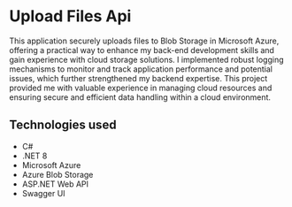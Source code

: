 # Upload Files Api

This application securely uploads files to Blob Storage in Microsoft Azure, offering a practical way to enhance my back-end development skills and gain experience with cloud storage solutions. I implemented robust logging mechanisms to monitor and track application performance and potential issues, which further strengthened my backend expertise. This project provided me with valuable experience in managing cloud resources and ensuring secure and efficient data handling within a cloud environment.

## Technologies used
* C#
* .NET 8
* Microsoft Azure
* Azure Blob Storage
* ASP.NET Web API
* Swagger UI
